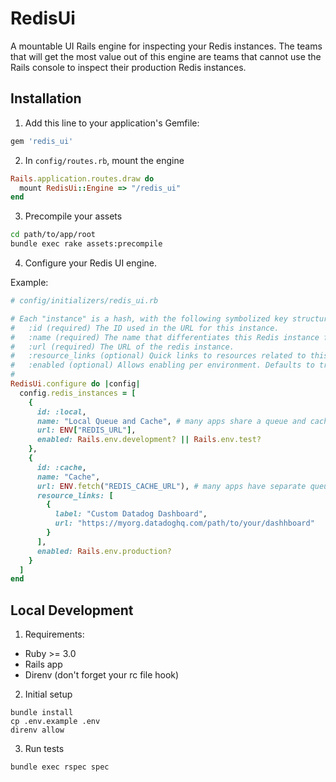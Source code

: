 # RedisUi

A mountable UI Rails engine for inspecting your Redis instances. The teams that will get the most value out of this engine are teams that cannot use the Rails console to inspect their production Redis instances.

## Installation

1. Add this line to your application's Gemfile:

```ruby
gem 'redis_ui'
```

2. In `config/routes.rb`, mount the engine

```ruby
Rails.application.routes.draw do
  mount RedisUi::Engine => "/redis_ui"
end
```

3. Precompile your assets

```bash
cd path/to/app/root
bundle exec rake assets:precompile
```

4. Configure your Redis UI engine.

Example:

```ruby
# config/initializers/redis_ui.rb

# Each "instance" is a hash, with the following symbolized key structure:
#   :id (required) The ID used in the URL for this instance.
#   :name (required) The name that differentiates this Redis instance from others.
#   :url (required) The URL of the redis instance.
#   :resource_links (optional) Quick links to resources related to this instance.
#   :enabled (optional) Allows enabling per environment. Defaults to true.
#
RedisUi.configure do |config|
  config.redis_instances = [
    {
      id: :local,
      name: "Local Queue and Cache", # many apps share a queue and cache Redis locally
      url: ENV["REDIS_URL"],
      enabled: Rails.env.development? || Rails.env.test?
    },
    {
      id: :cache,
      name: "Cache",
      url: ENV.fetch("REDIS_CACHE_URL"), # many apps have separate queue and cache Redis instances in production
      resource_links: [
        {
          label: "Custom Datadog Dashboard",
          url: "https://myorg.datadoghq.com/path/to/your/dashhboard"
        }
      ],
      enabled: Rails.env.production?
    }
  ]
end
```

## Local Development

1. Requirements:

- Ruby >= 3.0
- Rails app
- Direnv (don't forget your rc file hook)

2. Initial setup

```
bundle install
cp .env.example .env
direnv allow
```

3. Run tests

```
bundle exec rspec spec
```
